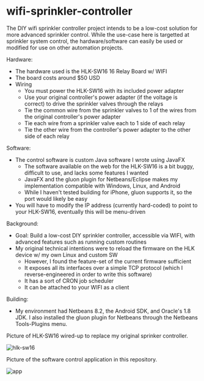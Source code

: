 # wifi-sprinkler-controller

The DIY wifi sprinkler controller project intends to be a low-cost solution for more advanced sprinkler control. While the use-case here is targetted at sprinkler system control, the hardware/software can easily be used or modified for use on other automation projects.

Hardware:
  - The hardware used is the HLK-SW16 16 Relay Board w/ WIFI
  - The board costs around $50 USD
  - Wiring 
    - You must power the HLK-SW16 with its included power adapter
    - Use your original controller's power adapter (if the voltage is correct) to drive the sprinkler valves through the relays
    - Tie the common wire from the sprinkler valves to 1 of the wires from the original controller's power adapter
    - Tie each wire from a sprinkler valve each to 1 side of each relay
    - Tie the other wire from the controller's power adapter to the other side of each relay

Software:
  - The control software is custom Java software I wrote using JavaFX
    - The software available on the web for the HLK-SW16 is a bit buggy, difficult to use, and lacks some features I wanted
    - JavaFX and the gluon plugin for Netbeans/Eclipse makes my implementation compatible with Windows, Linux, and Android
    - While I haven't tested building for iPhone, gluon supports it, so the port would likely be easy
  - You will have to modify the IP address (currently hard-coded) to point to your HLK-SW16, eventually this will be menu-driven

Background:
  - Goal: Build a low-cost DIY sprinkler controller, accessible via WIFI, with advanced features such as running custom routines
  - My original technical intentions were to reload the firmware on the HLK device w/ my own Linux and custom SW
    - However, I found the feature-set of the current firmware sufficient
    - It exposes all its interfaces over a simple TCP protocol (which I reverse-engineered in order to write this software)
    - It has a sort of CRON job scheduler
    - It can be attached to your WIFI as a client

Building:
  - My environment had Netbeans 8.2, the Android SDK, and Oracle's 1.8 JDK. I also installed the gluon plugin for Netbeans through the Netbeans Tools-Plugins menu.

Picture of HLK-SW16 wired-up to replace my original sprinker controller.

![hlk-sw16](https://user-images.githubusercontent.com/1266984/28492743-02ac2c20-6ec6-11e7-892e-768215ed45e5.JPG)

Picture of the software control application in this repository.

![app](https://user-images.githubusercontent.com/1266984/28503160-94b4b49a-6fbe-11e7-8863-ff2d270b4917.png)


